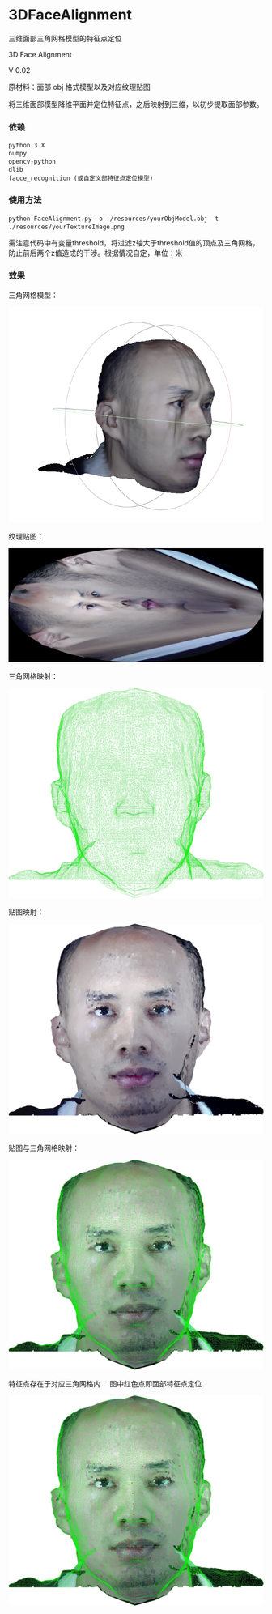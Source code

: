 # 3DFaceAlignment

三维面部三角网格模型的特征点定位

3D Face Alignment

V 0.02

原材料：面部 obj 格式模型以及对应纹理贴图

将三维面部模型降维平面并定位特征点，之后映射到三维，以初步提取面部参数。

### 依赖
``` shell
python 3.X
numpy
opencv-python
dlib
facce_recognition (或自定义部特征点定位模型)
```

### 使用方法

``` shell
python FaceAlignment.py -o ./resources/yourObjModel.obj -t ./resources/yourTextureImage.png
```

需注意代码中有变量threshold，将过滤z轴大于threshold值的顶点及三角网格，防止前后两个z值造成的干涉。根据情况自定，单位：米

### 效果

三角网格模型：

![](https://github.com/liyanxiangable/3DFaceAlignment/blob/master/resources/SideFace.jpg)

纹理贴图：

![](https://github.com/liyanxiangable/3DFaceAlignment/blob/master/resources/clonedBlur.png)

三角网格映射：

![](https://github.com/liyanxiangable/3DFaceAlignment/blob/master/resources/Triangular.jpg)

贴图映射：

![](https://github.com/liyanxiangable/3DFaceAlignment/blob/master/resources/Textured.jpg)

贴图与三角网格映射：

![](https://github.com/liyanxiangable/3DFaceAlignment/blob/master/resources/TextureCombineTriangle.jpg)

特征点存在于对应三角网格内：
图中红色点即面部特征点定位

![](https://github.com/liyanxiangable/3DFaceAlignment/blob/master/resources/FaceLandMarked.jpg)
